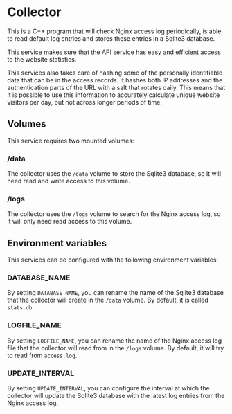 # Collector

This is a C++ program that will check Nginx access log periodically, is able to
read default log entries and stores these entries in a Sqlite3 database.

This service makes sure that the API service has easy and efficient access to
the website statistics.

This services also takes care of hashing some of the personally identifiable
data that can be in the access records. It hashes both IP addresses and the
authentication parts of the URL with a salt that rotates daily. This means that
it is possible to use this information to accurately calculate unique website
visitors per day, but not across longer periods of time.

## Volumes

This service requires two mounted volumes:

### /data

The collector uses the `/data` volume to store the Sqlite3 database, so it will
need read and write access to this volume.

### /logs

The collector uses the `/logs` volume to search for the Nginx access log, so it
will only need read access to this volume.

## Environment variables

This services can be configured with the following environment variables:

### DATABASE_NAME

By setting `DATABASE_NAME`, you can rename the name of the Sqlite3 database that
the collector will create in the `/data` volume. By default, it is called
`stats.db`.

### LOGFILE_NAME

By setting `LOGFILE_NAME`, you can rename the name of the Nginx access log file
that the collector will read from in the `/logs` volume. By default, it will
try to read from `access.log`.

### UPDATE_INTERVAL

By setting `UPDATE_INTERVAL`, you can configure the interval at which the
collector will update the Sqlite3 database with the latest log entries from the
Nginx access log.
